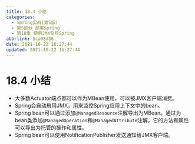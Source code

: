 ```yaml
---
title: 18.4 小结
categories:
  - Spring实战(第5版)
  - 第5部分 部署Spring
  - 第18章 使用JMX监控Spring
abbrlink: 5ca08d36
date: 2021-10-22 16:27:44
updated: 2021-10-22 16:27:44
---
```

# 18.4 小结
- 大多数Actuator端点都可以作为MBean使用，可以被JMX客户端消费。
- Spring会自动启用JMX，用来监控Spring应用上下文中的bean。
- Spring bean可以通过添加`@ManagedResource`注解导出为MBean。通过为bean类添加`@ManagedOperation`和`@ManagedAttribute`注解，它的方法和属性可以导出为托管的操作和属性。
- Spring bean可以使用NotificationPublisher发送通知给JMX客户端。
